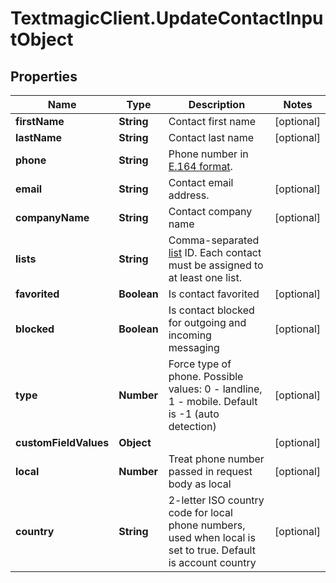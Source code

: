 # TextmagicClient.UpdateContactInputObject

## Properties
Name | Type | Description | Notes
------------ | ------------- | ------------- | -------------
**firstName** | **String** | Contact first name | [optional] 
**lastName** | **String** | Contact last name | [optional] 
**phone** | **String** | Phone number in [E.164 format](https://en.wikipedia.org/wiki/E.164). | 
**email** | **String** | Contact email address. | [optional] 
**companyName** | **String** | Contact company name | [optional] 
**lists** | **String** | Comma-separated [list](/docs/api/lists/) ID. Each contact must be assigned to at least one list. | 
**favorited** | **Boolean** | Is contact favorited | [optional] 
**blocked** | **Boolean** | Is contact blocked for outgoing and incoming messaging | [optional] 
**type** | **Number** | Force type of phone. Possible values: 0 - landline, 1 - mobile. Default is -1 (auto detection) | [optional] 
**customFieldValues** | **Object** |  | [optional] 
**local** | **Number** | Treat phone number passed in request body as local | [optional] 
**country** | **String** | 2-letter ISO country code for local phone numbers, used when local is  set to true. Default is account country | [optional] 



